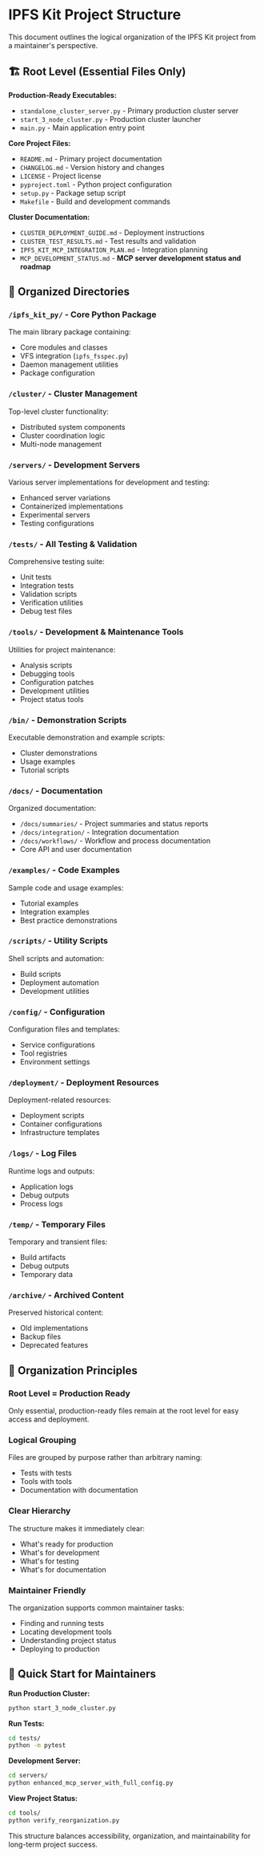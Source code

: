 # IPFS Kit Project Structure

This document outlines the logical organization of the IPFS Kit project from a maintainer's perspective.

## 🏗️ Root Level (Essential Files Only)

**Production-Ready Executables:**
- `standalone_cluster_server.py` - Primary production cluster server
- `start_3_node_cluster.py` - Production cluster launcher  
- `main.py` - Main application entry point

**Core Project Files:**
- `README.md` - Primary project documentation
- `CHANGELOG.md` - Version history and changes
- `LICENSE` - Project license
- `pyproject.toml` - Python project configuration
- `setup.py` - Package setup script
- `Makefile` - Build and development commands

**Cluster Documentation:**
- `CLUSTER_DEPLOYMENT_GUIDE.md` - Deployment instructions
- `CLUSTER_TEST_RESULTS.md` - Test results and validation
- `IPFS_KIT_MCP_INTEGRATION_PLAN.md` - Integration planning
- `MCP_DEVELOPMENT_STATUS.md` - **MCP server development status and roadmap**

## 📁 Organized Directories

### `/ipfs_kit_py/` - Core Python Package
The main library package containing:
- Core modules and classes
- VFS integration (`ipfs_fsspec.py`)
- Daemon management utilities
- Package configuration

### `/cluster/` - Cluster Management
Top-level cluster functionality:
- Distributed system components
- Cluster coordination logic
- Multi-node management

### `/servers/` - Development Servers
Various server implementations for development and testing:
- Enhanced server variations
- Containerized implementations
- Experimental servers
- Testing configurations

### `/tests/` - All Testing & Validation
Comprehensive testing suite:
- Unit tests
- Integration tests
- Validation scripts
- Verification utilities
- Debug test files

### `/tools/` - Development & Maintenance Tools
Utilities for project maintenance:
- Analysis scripts
- Debugging tools
- Configuration patches
- Development utilities
- Project status tools

### `/bin/` - Demonstration Scripts
Executable demonstration and example scripts:
- Cluster demonstrations
- Usage examples
- Tutorial scripts

### `/docs/` - Documentation
Organized documentation:
- `/docs/summaries/` - Project summaries and status reports
- `/docs/integration/` - Integration documentation
- `/docs/workflows/` - Workflow and process documentation
- Core API and user documentation

### `/examples/` - Code Examples
Sample code and usage examples:
- Tutorial examples
- Integration examples
- Best practice demonstrations

### `/scripts/` - Utility Scripts
Shell scripts and automation:
- Build scripts
- Deployment automation
- Development utilities

### `/config/` - Configuration
Configuration files and templates:
- Service configurations
- Tool registries
- Environment settings

### `/deployment/` - Deployment Resources
Deployment-related resources:
- Deployment scripts
- Container configurations
- Infrastructure templates

### `/logs/` - Log Files
Runtime logs and outputs:
- Application logs
- Debug outputs
- Process logs

### `/temp/` - Temporary Files
Temporary and transient files:
- Build artifacts
- Debug outputs
- Temporary data

### `/archive/` - Archived Content
Preserved historical content:
- Old implementations
- Backup files
- Deprecated features

## 🎯 Organization Principles

### **Root Level = Production Ready**
Only essential, production-ready files remain at the root level for easy access and deployment.

### **Logical Grouping**
Files are grouped by purpose rather than arbitrary naming:
- Tests with tests
- Tools with tools  
- Documentation with documentation

### **Clear Hierarchy**
The structure makes it immediately clear:
- What's ready for production
- What's for development
- What's for testing
- What's for documentation

### **Maintainer Friendly**
The organization supports common maintainer tasks:
- Finding and running tests
- Locating development tools
- Understanding project status
- Deploying to production

## 🚀 Quick Start for Maintainers

**Run Production Cluster:**
```bash
python start_3_node_cluster.py
```

**Run Tests:**
```bash
cd tests/
python -m pytest
```

**Development Server:**
```bash
cd servers/
python enhanced_mcp_server_with_full_config.py
```

**View Project Status:**
```bash
cd tools/
python verify_reorganization.py
```

This structure balances accessibility, organization, and maintainability for long-term project success.
